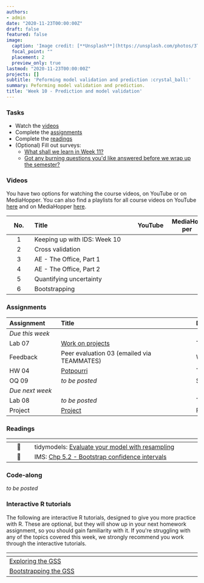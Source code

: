 ```yaml
---
authors:
- admin
date: "2020-11-23T00:00:00Z"
draft: false
featured: false
image:
  caption: 'Image credit: [**Unsplash**](https://unsplash.com/photos/3Tf1J8q9bBA)'
  focal_point: ""
  placement: 2
  preview_only: true
lastmod: "2020-11-23T00:00:00Z"
projects: []
subtitle: 'Peforming model validation and prediction :crystal_ball:'
summary: Peforming model validation and prediction.
title: 'Week 10 - Prediction and model validation'
---
```


### Tasks

- Watch the [videos](/post/10-week/#videos)
- Complete the [assignments](/post/10-week/#assignments)
- Complete the [readings](/post/10-week/#readings)
- (Optional) Fill out surveys:
  - [What shall we learn in Week 11?](https://forms.office.com/Pages/ResponsePage.aspx?id=sAafLmkWiUWHiRCgaTTcYRiRHjHRDWhOuLE_6JyNA0dUOFU4VEFUVUMzV0hHQUIyT0NGTTNIQjFOSC4u)
  - [Got any burning questions you'd like answered before we wrap up the semester?](https://forms.office.com/Pages/ResponsePage.aspx?id=sAafLmkWiUWHiRCgaTTcYRiRHjHRDWhOuLE_6JyNA0dUNThTSVpIT0hUMk1GUUhFRVYwRDRCMVhDTS4u)

### Videos

You have two options for watching the course videos, on YouTube or on MediaHopper. You can also find a playlists for all course videos on YouTube [here](https://www.youtube.com/playlist?list=PLNUVZZ6hfXX1tyUykCWShOKZdIB0TIhtM) and on MediaHopper [here](https://media.ed.ac.uk/playlist/dedicated/183821961/1_r35z2f16/).

| <div style="width:50px;text-align:center">No.</div> | <div style="width:250px;text-align:left">Title</div> | <div style="width:80px;text-align:center">YouTube</div> | <div style="width:80px;text-align:center">MediaHopper</div> |  <div style="width:80px;text-align:center">Slides</div> | <div style="width:80px;text-align:center">Length</div> |
|:---:|:---------------------|:-------:|:-----------:|:--------:|:------:|
| 1 | Keeping up with IDS: Week 10 | [<span style='color: red;'><i class='fab fa-youtube fa-lg'></i></span>](https://youtu.be/M3zlAula9pM) | [<span style='color: #0A1E3F;'><i class='fas fa-file-video fa-lg'></i></span>](https://media.ed.ac.uk/media/IDS+-+Week+10+-+01+-+Keeping+up+with+IDS/1_74u9yhk6)  | [<span style='color: #4b5357;'><i class='fas fa-desktop fa-lg'></i></span>](https://ids-s1-20.github.io/slides/week-10/w10-d01-kuwids/w10-d01-kuwids.pdf) | 6:54 | 
| 2 | Cross validation | [<span style='color: red;'><i class='fab fa-youtube fa-lg'></i></span>](https://youtu.be/L1KfIISmUT4) | [<span style='color: #0A1E3F;'><i class='fas fa-file-video fa-lg'></i></span>](https://media.ed.ac.uk/media/IDS+-+Week+10+-+02+-+Cross+validation/1_9d1v5r6l)  | [<span style='color: #4b5357;'><i class='fas fa-desktop fa-lg'></i></span>](https://ids-s1-20.github.io/slides/week-10/w10-d02-cross-validation/w10-d02-cross-validation.html) | 44:20 | 
| 3 | AE - The Office, Part 1 | [<span style='color: red;'><i class='fab fa-youtube fa-lg'></i></span>](https://youtu.be/qsUYstdN4LQ) | [<span style='color: #0A1E3F;'><i class='fas fa-file-video fa-lg'></i></span>](https://media.ed.ac.uk/media/IDS+-+Week+10+-+03+-+AE+-+The+Office%2C+Part+1/1_ru9aczu5)  | [<span style='color: #4b5357;'><i class='fas fa-desktop fa-lg'></i></span>](https://github.com/ids-s1-20/application-exercises/blob/main/ae-09-feat-eng-cv/theoffice.md) | 30:45 | 
| 4 | AE - The Office, Part 2 | [<span style='color: red;'><i class='fab fa-youtube fa-lg'></i></span>](https://youtu.be/WstIr94Fdjc) | [<span style='color: #0A1E3F;'><i class='fas fa-file-video fa-lg'></i></span>](https://media.ed.ac.uk/media/IDS+-+Week+10+-+04+-+AE+-+The+Office%2C+Part+2/1_dwfr8cvr)  | [<span style='color: #4b5357;'><i class='fas fa-desktop fa-lg'></i></span>](https://github.com/ids-s1-20/application-exercises/blob/main/ae-09-feat-eng-cv/theoffice.md) | 19:53 | 
| 5 | Quantifying uncertainty | [<span style='color: red;'><i class='fab fa-youtube fa-lg'></i></span>](https://youtu.be/LYpKrtZmQtI) | [<span style='color: #0A1E3F;'><i class='fas fa-file-video fa-lg'></i></span>](https://media.ed.ac.uk/media/IDS+-+Week+10+-+05+-+Quantifying+uncertainty/1_hlzwmvtf)  | [<span style='color: #4b5357;'><i class='fas fa-desktop fa-lg'></i></span>](https://ids-s1-20.github.io/slides/week-10/w10-d05-quantify-uncertainty/w10-d05-quantify-uncertainty.html) | 28:50 | 
| 6 | Bootstrapping | [<span style='color: red;'><i class='fab fa-youtube fa-lg'></i></span>](https://youtu.be/bdqpI3iVOso) | [<span style='color: #0A1E3F;'><i class='fas fa-file-video fa-lg'></i></span>](https://media.ed.ac.uk/media/IDS+-+Week+10+-+06+-+Bootstrapping/1_5rizp6s9)  | [<span style='color: #4b5357;'><i class='fas fa-desktop fa-lg'></i></span>](https://ids-s1-20.github.io/slides/week-10/w10-d06-bootstrap/w10-d06-bootstrap.html) | 15:06 | 

### Assignments

| <div style="width:120px;text-align:left">Assignment</div> | <div style="width:340px;text-align:left">Title</div> | <div style="width:200px;text-align:left">Due</div> |
|:---|:---|:---|
| *Due this week* | | |
| Lab 07 | [Work on projects](https://ids-s1-20.github.io/labs/lab-07/lab-07-work-on-projects) | Tue, 24 Nov, 16:00 UK |
| Feedback | Peer evaluation 03 (emailed via TEAMMATES) | Wed, 25 Nov, 16:00 UK |
| HW 04 | [Potpourri](https://ids-s1-20.github.io/homework/hw-04/hw-04-potpourri.html) | Thur, 26 Nov, 16:00 UK |
| OQ 09 | *to be posted*  | Sun, 29 Nov, 23:59 UK |
| *Due next week* | | |
| Lab 08 | *to be posted* | Tue, 1 Dec, 16:00 UK |
| Project | [Project](/#project)   | Fri, 4 Dec, 10:00 UK |

### Readings

| <div style="width:50px"></div>  | <div style="width:420px"></div>  |  <div style="width:200px"></div> |
|:---:|:---|:---:|
| :page_facing_up: | tidymodels: [Evaluate your model with resampling](https://www.tidymodels.org/start/resampling/) | **Required** |
| :open_book: | IMS: [Chp 5.2 - Bootstrap confidence intervals](https://openintro-ims.netlify.app/intro-stat-inference.html#boot-ci) | **Required** |

### Code-along

*to be posted*

### Interactive R tutorials

The following are interactive R tutorials, designed to give you more practice with R. These are optional, but they will show up in your next homework assignment, so you should gain familiarity with it. If you're struggling with any of the topics covered this week, we strongly recommend you work through the interactive tutorials.

|  <div style="width:480px"></div>  |  <div style="width:200px"></div>  |
|:---|:---|
| [Exploring the GSS](https://minecr.shinyapps.io/dsbox-07-exploregss/) | Related to HW 05 |
| [Bootstrapping the GSS](https://minecr.shinyapps.io/dsbox-08-bootstrapgss/) | Related to HW 05 |

